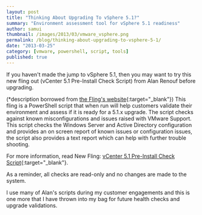 ```yaml
---
layout: post
title: "Thinking About Upgrading To vSphere 5.1?"
summary: "Environment assessment tool for vSphere 5.1 readiness"
author: samui
thumbnail: /images/2013/03/vmware_vsphere.png
permalink: /blog/thinking-about-upgrading-to-vsphere-5-1/
date: "2013-03-25"
category: [vmware, powershell, script, tools]
published: true
---
```


If you haven't made the jump to vSphere 5.1, then you may want to try this new fling out (vCenter 5.1 Pre-Install Check Script) from Alan Renouf before upgrading.

(*description borrowed from [the Fling's website](http://labs.vmware.com/flings/vcenter-5-1-pre-install-check-script){:target="_blank"}) This fling is a PowerShell script that when run will help customers validate their environment and assess if it is ready for a 5.1.x upgrade. The script checks against known misconfigurations and issues raised with VMware Support. This script checks the Windows Server and Active Directory configuration and provides an on screen report of known issues or configuration issues, the script also provides a text report which can help with further trouble shooting.

For more information, read New Fling: [vCenter 5.1 Pre-Install Check Script](http://blogs.vmware.com/vsphere/2013/03/new-fling-vcenter-5-1-pre-install-check-script.html){:target="_blank"}.

As a reminder, all checks are read-only and no changes are made to the system.

I use many of Alan's scripts during my customer engagements and this is one more that I have thrown into my bag for future health checks and upgrade validations.
